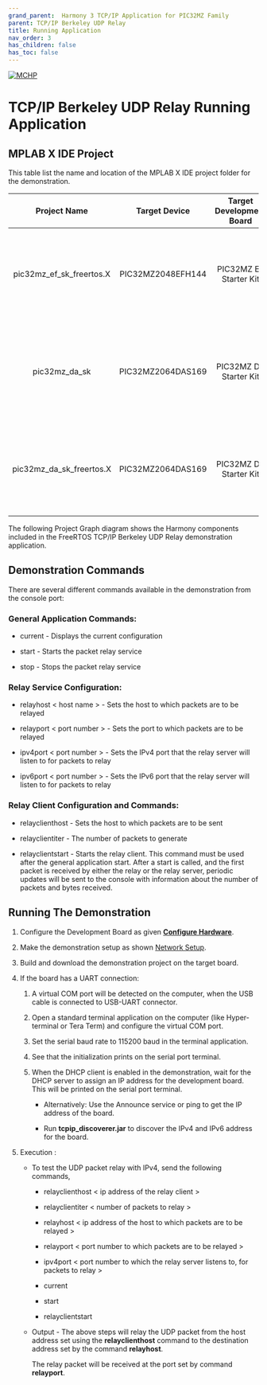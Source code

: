 ```yaml
---
grand_parent:  Harmony 3 TCP/IP Application for PIC32MZ Family
parent: TCP/IP Berkeley UDP Relay
title: Running Application
nav_order: 3
has_children: false
has_toc: false
---
```

[![MCHP](https://www.microchip.com/ResourcePackages/Microchip/assets/dist/images/logo.png)](https://www.microchip.com)

# TCP/IP Berkeley UDP Relay Running Application

## MPLAB X IDE Project
This table list the name and location of the MPLAB X IDE project folder for the demonstration.

|Project Name|  Target Device|  Target Development Board | Description  |
|:-------------:|:---------:|:---------:|:---------:|
|pic32mz_ef_sk_freertos.X | PIC32MZ2048EFH144 | PIC32MZ EF Starter Kit |Demonstrates the Berkeley UDP Relay on development board with PIC32MZ2048EFH144 device and LAN8740 PHY daughter board. This implementation is based on FreeRTOS.   |
|pic32mz_da_sk | PIC32MZ2064DAS169 | PIC32MZ DA Starter Kit | Demonstrates the Berkeley UDP Relay on development board with PIC32MZ2064DAS169 device and LAN8740 PHY daughter board. This implementation is based on bare-metal(non-RTOS).  |
|pic32mz_da_sk_freertos.X | PIC32MZ2064DAS169 | PIC32MZ DA Starter Kit | Demonstrates the Berkeley UDP Relay on development board with PIC32MZ2064DAS169 device and LAN8740 PHY daughter board. This implementation is based on FreeRTOS.  |

The following Project Graph diagram shows the Harmony components included in the FreeRTOS TCP/IP Berkeley UDP Relay demonstration application.

## Demonstration Commands

There are several different commands available in the demonstration from the console port:

### General Application Commands:

- current - Displays the current configuration

- start - Starts the packet relay service

- stop - Stops the packet relay service

### Relay Service Configuration:

* relayhost < host name > - Sets the host to which packets are to be relayed

* relayport < port number > - Sets the port to which packets are to be relayed

* ipv4port < port number > - Sets the IPv4 port that the relay server will listen to for packets to relay

* ipv6port < port number > - Sets the IPv6 port that the relay server will listen to for packets to relay

### Relay Client Configuration and Commands:

- relayclienthost <host name> - Sets the host to which packets are to be sent

- relayclientiter <number> - The number of packets to generate

- relayclientstart - Starts the relay client. This command must be used after the general application start. After a start is called, and the first packet is received by either the relay or the relay server, periodic updates will be sent to the console with information about the number of packets and bytes received.


## Running The Demonstration

1. Configure the Development Board as given  **[Configure Hardware](readme_hardware_configuration.md)**.

2. Make the demonstration setup as shown [Network Setup](../../readme.md).

3. Build and download the demonstration project on the target board.

4. If the board has a UART connection:

    1. A virtual COM port will be detected on the computer, when the USB cable is connected to USB-UART connector.

    2. Open a standard terminal application on the computer (like Hyper-terminal or Tera Term) and configure the virtual COM port.

    3. Set the serial baud rate to 115200 baud in the terminal application.

    4. See that the initialization prints on the serial port terminal.

    5. When the DHCP client is enabled in the demonstration, wait for the DHCP server to assign an IP address for the development board. This will be printed on the serial port terminal.

		* Alternatively: Use the Announce service or ping to get the IP address of the board.

        * Run **tcpip_discoverer.jar** to discover the IPv4 and IPv6 address for the board.
        
5. Execution :

    *   To test the UDP packet relay with IPv4, send the following commands,

        * relayclienthost < ip address of the relay client >
        
        * relayclientiter < number of packets to relay >
        
        * relayhost < ip address of the host to which packets are to be relayed >
        
        * relayport < port number to which packets are to be relayed >    
        
        * ipv4port < port number to which the relay server listens to, for packets to relay >
        
        * current
        
        * start
        
        * relayclientstart
    

    * Output - The above steps will relay the UDP packet from the host address set using the **relayclienthost** command to the destination address set by the command **relayhost**.

        The relay packet will be received at the port set by command **relayport**.
